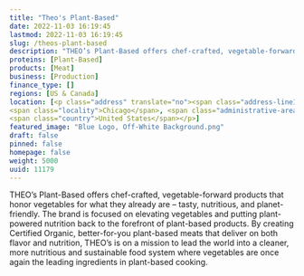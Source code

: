 ```yaml
---
title: "Theo's Plant-Based"
date: 2022-11-03 16:19:45
lastmod: 2022-11-03 16:19:45
slug: /theos-plant-based
description: "THEO’s Plant-Based offers chef-crafted, vegetable-forward products that honor vegetables for what they already are – tasty, nutritious, and planet-friendly. The brand is focused on elevating vegetables and putting plant-powered nutrition back to the forefront of plant-based products. By creating Certified Organic, better-for-you plant-based meats that deliver on both flavor and nutrition, THEO’s is on a mission to lead the world into a cleaner, more nutritious and sustainable food system where vegetables are once again the leading ingredients in plant-based cooking."
proteins: [Plant-Based]
products: [Meat]
business: [Production]
finance_type: []
regions: [US & Canada]
location: [<p class="address" translate="no"><span class="address-line1">South Federal Street 399-301</span><br>
<span class="locality">Chicago</span>, <span class="administrative-area">Illinois</span> <span class="postal-code">60604</span><br>
<span class="country">United States</span></p>]
featured_image: "Blue Logo, Off-White Background.png"
draft: false
pinned: false
homepage: false
weight: 5000
uuid: 11179
---
```

<p>THEO’s Plant-Based offers chef-crafted, vegetable-forward products that honor vegetables for what they already are – tasty, nutritious, and planet-friendly. The brand is focused on elevating vegetables and putting plant-powered nutrition back to the forefront of plant-based products. By creating Certified Organic, better-for-you plant-based meats that deliver on both flavor and nutrition, THEO’s is on a mission to lead the world into a cleaner, more nutritious and sustainable food system where vegetables are once again the leading ingredients in plant-based cooking.</p>
